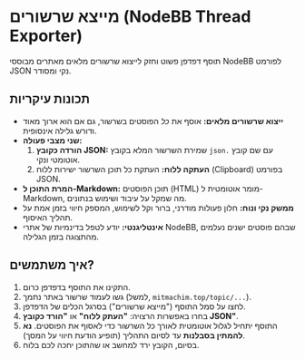 # מייצא שרשורים (NodeBB Thread Exporter)

תוסף דפדפן פשוט וחזק לייצוא שרשורים מלאים מאתרים מבוססי NodeBB לפורמט JSON נקי ומסודר.

## תכונות עיקריות

-   **ייצוא שרשורים מלאים:** אוסף את *כל* הפוסטים בשרשור, גם אם הוא ארוך מאוד ודורש גלילה אינסופית.
-   **שני מצבי פעולה:**
    1.  **הורדה כקובץ JSON:** שמירת השרשור המלא בקובץ `json.` עם שם קובץ אוטומטי ונקי.
    2.  **העתקה ללוח:** העתקת כל תוכן השרשור ישירות ללוח (Clipboard) בפורמט JSON.
-   **המרת התוכן ל-Markdown:** תוכן הפוסטים (HTML) מומר אוטומטית ל-Markdown, מה שמקל על עיבוד ושימוש בנתונים.
-   **ממשק נקי ונוח:** חלון פעולות מודרני, ברור וקל לשימוש, המספק חיווי בזמן אמת על תהליך האיסוף.
-   **אינטליגנטי:** יודע לטפל בדינמיות של אתרי NodeBB, שבהם פוסטים ישנים נעלמים מהתצוגה בזמן הגלילה.

## איך משתמשים?

1.  התקינו את התוסף בדפדפן כרום.
2.  גשו לעמוד שרשור באתר נתמך (למשל, `mitmachim.top/topic/...`).
3.  לחצו על סמל התוסף ("מייצא שרשורים") בסרגל הכלים של הדפדפן.
4.  בחרו באפשרות הרצויה: **"העתק ללוח"** או **"הורד כקובץ JSON"**.
5.  התוסף יתחיל לגלול אוטומטית לאורך כל השרשור כדי לאסוף את הפוסטים. **נא להמתין בסבלנות** עד לסיום התהליך (תופיע הודעת חיווי על המסך).
6.  בסיום, הקובץ ירד למחשב או שהתוכן יחכה לכם בלוח.